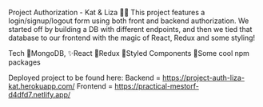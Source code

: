 Project Authorization - Kat & Liza 👯‍♀️
This project features a login/signup/logout form using both front and backend authorization. We started off by building a DB with different endpoints, and then we tied that database to our frontend with the magic of React, Redux and some styling!

Tech
🧩MongoDB, ✨React 🌈Redux 💅Styled Components 🤤Some cool npm packages

Deployed project to be found here:
Backend = https://project-auth-liza-kat.herokuapp.com/ Frontend = https://practical-mestorf-d4dfd7.netlify.app/
